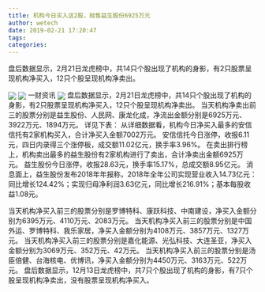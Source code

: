```yaml
---
title: 机构今日买入这2股，抛售益生股份6925万元
author: wetech
date: 2019-02-21 17:20:47
tags: 
categories: 
---
```

盘后数据显示，2月21日龙虎榜中，共14只个股出现了机构的身影，有2只股票呈现机构净买入，12只个股呈现机构净卖出。
<!-- more -->
<img align="center" border="0" src="https://imgcdn.yicai.com/uppics/images/2019/02/0e0cc6586f9c2763d752192e48047329.jpg" />
<img align="center" border="0" src="https://imgcdn.yicai.com/uppics/images/2019/02/f66c5dc272f1fc87cdd97ee7555248ff.jpg" />
一财资讯
<img align="center" border="0" src="https://imgcdn.yicai.com/uppics/images/2019/02/7d54fc277e6a035ea0d724d333646a25.jpg" />
盘后数据显示，2月21日龙虎榜中，共14只个股出现了机构的身影，有2只股票呈现机构净买入，12只个股呈现机构净卖出。
当天机构净卖出前三的股票分别是益生股份、人民网、康龙化成，净流出金额分别是6925万元、3922万元、1894万元。
详见下表：
从详细数据看，机构今日净买入最多的安信信托有2家机构买入，合计净买入金额7002万元。
安信信托今日涨停，收报6.11元，四日内录得三个涨停板，成交额11.02亿元，换手率3.96%。
在卖出排行榜上，机构卖出最多的益生股份有2家机构进行了卖出，合计净卖出金额6925万元。
益生股份今日涨停，收报28.63元，换手率15.17%，总成交额8.95亿元。
消息面上，益生股份发布2018年年报称，2018年全年公司实现营业收入14.73亿元：同比增长124.42%；实现归母净利润3.63亿元，同比增长216.91%；基本每股收益1.08元。
 
 
当天机构净买入前三的股票分别是罗博特科、康跃科技、中南建设，净买入金额分别为6395万元、4110万元、2083万元。
当天机构净买入前三的股票分别是中国外运、罗博特科、我乐家居，净买入金额分别为4108万元、3857万元、1327万元。
当天机构净买入前三的股票分别是嘉化能源、光弘科技、大连圣亚，净买入金额分别为3069万元、352万元、42万元。
当天机构净买入前三的股票分别是汤臣倍健、台海核电、优博讯，净买入金额分别为4450万元、3163万元、522万元。
盘后数据显示，12月13日龙虎榜中，共7只个股出现了机构的身影，有7只个股呈现机构净卖出，没有股票呈现机构净买入。
